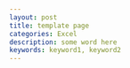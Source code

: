 ```yaml
---
layout: post
title: template page
categories: Excel
description: some word here
keywords: keyword1, keyword2
---
```




